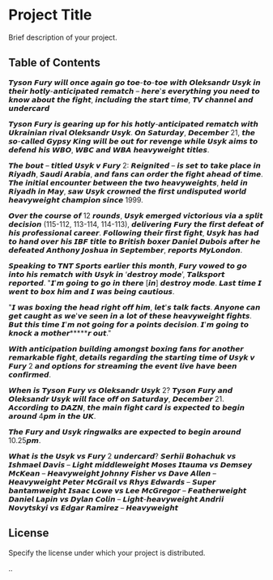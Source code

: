

# Project Title

Brief description of your project.

## Table of Contents

𝙏𝙮𝙨𝙤𝙣 𝙁𝙪𝙧𝙮 𝙬𝙞𝙡𝙡 𝙤𝙣𝙘𝙚 𝙖𝙜𝙖𝙞𝙣 𝙜𝙤 𝙩𝙤𝙚-𝙩𝙤-𝙩𝙤𝙚 𝙬𝙞𝙩𝙝 𝙊𝙡𝙚𝙠𝙨𝙖𝙣𝙙𝙧 𝙐𝙨𝙮𝙠 𝙞𝙣 𝙩𝙝𝙚𝙞𝙧 𝙝𝙤𝙩𝙡𝙮-𝙖𝙣𝙩𝙞𝙘𝙞𝙥𝙖𝙩𝙚𝙙 𝙧𝙚𝙢𝙖𝙩𝙘𝙝 – 𝙝𝙚𝙧𝙚'𝙨 𝙚𝙫𝙚𝙧𝙮𝙩𝙝𝙞𝙣𝙜 𝙮𝙤𝙪 𝙣𝙚𝙚𝙙 𝙩𝙤 𝙠𝙣𝙤𝙬 𝙖𝙗𝙤𝙪𝙩 𝙩𝙝𝙚 𝙛𝙞𝙜𝙝𝙩, 𝙞𝙣𝙘𝙡𝙪𝙙𝙞𝙣𝙜 𝙩𝙝𝙚 𝙨𝙩𝙖𝙧𝙩 𝙩𝙞𝙢𝙚, 𝙏𝙑 𝙘𝙝𝙖𝙣𝙣𝙚𝙡 𝙖𝙣𝙙 𝙪𝙣𝙙𝙚𝙧𝙘𝙖𝙧𝙙

𝙏𝙮𝙨𝙤𝙣 𝙁𝙪𝙧𝙮 𝙞𝙨 𝙜𝙚𝙖𝙧𝙞𝙣𝙜 𝙪𝙥 𝙛𝙤𝙧 𝙝𝙞𝙨 𝙝𝙤𝙩𝙡𝙮-𝙖𝙣𝙩𝙞𝙘𝙞𝙥𝙖𝙩𝙚𝙙 𝙧𝙚𝙢𝙖𝙩𝙘𝙝 𝙬𝙞𝙩𝙝 𝙐𝙠𝙧𝙖𝙞𝙣𝙞𝙖𝙣 𝙧𝙞𝙫𝙖𝙡 𝙊𝙡𝙚𝙠𝙨𝙖𝙣𝙙𝙧 𝙐𝙨𝙮𝙠. 𝙊𝙣 𝙎𝙖𝙩𝙪𝙧𝙙𝙖𝙮, 𝘿𝙚𝙘𝙚𝙢𝙗𝙚𝙧 21, 𝙩𝙝𝙚 𝙨𝙤-𝙘𝙖𝙡𝙡𝙚𝙙 𝙂𝙮𝙥𝙨𝙮 𝙆𝙞𝙣𝙜 𝙬𝙞𝙡𝙡 𝙗𝙚 𝙤𝙪𝙩 𝙛𝙤𝙧 𝙧𝙚𝙫𝙚𝙣𝙜𝙚 𝙬𝙝𝙞𝙡𝙚 𝙐𝙨𝙮𝙠 𝙖𝙞𝙢𝙨 𝙩𝙤 𝙙𝙚𝙛𝙚𝙣𝙙 𝙝𝙞𝙨 𝙒𝘽𝙊, 𝙒𝘽𝘾 𝙖𝙣𝙙 𝙒𝘽𝘼 𝙝𝙚𝙖𝙫𝙮𝙬𝙚𝙞𝙜𝙝𝙩 𝙩𝙞𝙩𝙡𝙚𝙨.

𝙏𝙝𝙚 𝙗𝙤𝙪𝙩 – 𝙩𝙞𝙩𝙡𝙚𝙙 𝙐𝙨𝙮𝙠 𝙫 𝙁𝙪𝙧𝙮 2: 𝙍𝙚𝙞𝙜𝙣𝙞𝙩𝙚𝙙 – 𝙞𝙨 𝙨𝙚𝙩 𝙩𝙤 𝙩𝙖𝙠𝙚 𝙥𝙡𝙖𝙘𝙚 𝙞𝙣 𝙍𝙞𝙮𝙖𝙙𝙝, 𝙎𝙖𝙪𝙙𝙞 𝘼𝙧𝙖𝙗𝙞𝙖, 𝙖𝙣𝙙 𝙛𝙖𝙣𝙨 𝙘𝙖𝙣 𝙤𝙧𝙙𝙚𝙧 𝙩𝙝𝙚 𝙛𝙞𝙜𝙝𝙩 𝙖𝙝𝙚𝙖𝙙 𝙤𝙛 𝙩𝙞𝙢𝙚. 𝙏𝙝𝙚 𝙞𝙣𝙞𝙩𝙞𝙖𝙡 𝙚𝙣𝙘𝙤𝙪𝙣𝙩𝙚𝙧 𝙗𝙚𝙩𝙬𝙚𝙚𝙣 𝙩𝙝𝙚 𝙩𝙬𝙤 𝙝𝙚𝙖𝙫𝙮𝙬𝙚𝙞𝙜𝙝𝙩𝙨, 𝙝𝙚𝙡𝙙 𝙞𝙣 𝙍𝙞𝙮𝙖𝙙𝙝 𝙞𝙣 𝙈𝙖𝙮, 𝙨𝙖𝙬 𝙐𝙨𝙮𝙠 𝙘𝙧𝙤𝙬𝙣𝙚𝙙 𝙩𝙝𝙚 𝙛𝙞𝙧𝙨𝙩 𝙪𝙣𝙙𝙞𝙨𝙥𝙪𝙩𝙚𝙙 𝙬𝙤𝙧𝙡𝙙 𝙝𝙚𝙖𝙫𝙮𝙬𝙚𝙞𝙜𝙝𝙩 𝙘𝙝𝙖𝙢𝙥𝙞𝙤𝙣 𝙨𝙞𝙣𝙘𝙚 1999.

𝙊𝙫𝙚𝙧 𝙩𝙝𝙚 𝙘𝙤𝙪𝙧𝙨𝙚 𝙤𝙛 12 𝙧𝙤𝙪𝙣𝙙𝙨, 𝙐𝙨𝙮𝙠 𝙚𝙢𝙚𝙧𝙜𝙚𝙙 𝙫𝙞𝙘𝙩𝙤𝙧𝙞𝙤𝙪𝙨 𝙫𝙞𝙖 𝙖 𝙨𝙥𝙡𝙞𝙩 𝙙𝙚𝙘𝙞𝙨𝙞𝙤𝙣 (115-112, 113-114, 114-113), 𝙙𝙚𝙡𝙞𝙫𝙚𝙧𝙞𝙣𝙜 𝙁𝙪𝙧𝙮 𝙩𝙝𝙚 𝙛𝙞𝙧𝙨𝙩 𝙙𝙚𝙛𝙚𝙖𝙩 𝙤𝙛 𝙝𝙞𝙨 𝙥𝙧𝙤𝙛𝙚𝙨𝙨𝙞𝙤𝙣𝙖𝙡 𝙘𝙖𝙧𝙚𝙚𝙧. 𝙁𝙤𝙡𝙡𝙤𝙬𝙞𝙣𝙜 𝙩𝙝𝙚𝙞𝙧 𝙛𝙞𝙧𝙨𝙩 𝙛𝙞𝙜𝙝𝙩, 𝙐𝙨𝙮𝙠 𝙝𝙖𝙨 𝙝𝙖𝙙 𝙩𝙤 𝙝𝙖𝙣𝙙 𝙤𝙫𝙚𝙧 𝙝𝙞𝙨 𝙄𝘽𝙁 𝙩𝙞𝙩𝙡𝙚 𝙩𝙤 𝘽𝙧𝙞𝙩𝙞𝙨𝙝 𝙗𝙤𝙭𝙚𝙧 𝘿𝙖𝙣𝙞𝙚𝙡 𝘿𝙪𝙗𝙤𝙞𝙨 𝙖𝙛𝙩𝙚𝙧 𝙝𝙚 𝙙𝙚𝙛𝙚𝙖𝙩𝙚𝙙 𝘼𝙣𝙩𝙝𝙤𝙣𝙮 𝙅𝙤𝙨𝙝𝙪𝙖 𝙞𝙣 𝙎𝙚𝙥𝙩𝙚𝙢𝙗𝙚𝙧, 𝙧𝙚𝙥𝙤𝙧𝙩𝙨 𝙈𝙮𝙇𝙤𝙣𝙙𝙤𝙣.

𝙎𝙥𝙚𝙖𝙠𝙞𝙣𝙜 𝙩𝙤 𝙏𝙉𝙏 𝙎𝙥𝙤𝙧𝙩𝙨 𝙚𝙖𝙧𝙡𝙞𝙚𝙧 𝙩𝙝𝙞𝙨 𝙢𝙤𝙣𝙩𝙝, 𝙁𝙪𝙧𝙮 𝙫𝙤𝙬𝙚𝙙 𝙩𝙤 𝙜𝙤 𝙞𝙣𝙩𝙤 𝙝𝙞𝙨 𝙧𝙚𝙢𝙖𝙩𝙘𝙝 𝙬𝙞𝙩𝙝 𝙐𝙨𝙮𝙠 𝙞𝙣 ‘𝙙𝙚𝙨𝙩𝙧𝙤𝙮 𝙢𝙤𝙙𝙚’, 𝙏𝙖𝙡𝙠𝙨𝙥𝙤𝙧𝙩 𝙧𝙚𝙥𝙤𝙧𝙩𝙚𝙙. "𝙄'𝙢 𝙜𝙤𝙞𝙣𝙜 𝙩𝙤 𝙜𝙤 𝙞𝙣 𝙩𝙝𝙚𝙧𝙚 [𝙞𝙣] 𝙙𝙚𝙨𝙩𝙧𝙤𝙮 𝙢𝙤𝙙𝙚. 𝙇𝙖𝙨𝙩 𝙩𝙞𝙢𝙚 𝙄 𝙬𝙚𝙣𝙩 𝙩𝙤 𝙗𝙤𝙭 𝙝𝙞𝙢 𝙖𝙣𝙙 𝙄 𝙬𝙖𝙨 𝙗𝙚𝙞𝙣𝙜 𝙘𝙖𝙪𝙩𝙞𝙤𝙪𝙨.

"𝙄 𝙬𝙖𝙨 𝙗𝙤𝙭𝙞𝙣𝙜 𝙩𝙝𝙚 𝙝𝙚𝙖𝙙 𝙧𝙞𝙜𝙝𝙩 𝙤𝙛𝙛 𝙝𝙞𝙢, 𝙡𝙚𝙩'𝙨 𝙩𝙖𝙡𝙠 𝙛𝙖𝙘𝙩𝙨. 𝘼𝙣𝙮𝙤𝙣𝙚 𝙘𝙖𝙣 𝙜𝙚𝙩 𝙘𝙖𝙪𝙜𝙝𝙩 𝙖𝙨 𝙬𝙚'𝙫𝙚 𝙨𝙚𝙚𝙣 𝙞𝙣 𝙖 𝙡𝙤𝙩 𝙤𝙛 𝙩𝙝𝙚𝙨𝙚 𝙝𝙚𝙖𝙫𝙮𝙬𝙚𝙞𝙜𝙝𝙩 𝙛𝙞𝙜𝙝𝙩𝙨. 𝘽𝙪𝙩 𝙩𝙝𝙞𝙨 𝙩𝙞𝙢𝙚 𝙄'𝙢 𝙣𝙤𝙩 𝙜𝙤𝙞𝙣𝙜 𝙛𝙤𝙧 𝙖 𝙥𝙤𝙞𝙣𝙩𝙨 𝙙𝙚𝙘𝙞𝙨𝙞𝙤𝙣. 𝙄'𝙢 𝙜𝙤𝙞𝙣𝙜 𝙩𝙤 𝙠𝙣𝙤𝙘𝙠 𝙖 𝙢𝙤𝙩𝙝𝙚𝙧*****𝙧 𝙤𝙪𝙩."

𝙒𝙞𝙩𝙝 𝙖𝙣𝙩𝙞𝙘𝙞𝙥𝙖𝙩𝙞𝙤𝙣 𝙗𝙪𝙞𝙡𝙙𝙞𝙣𝙜 𝙖𝙢𝙤𝙣𝙜𝙨𝙩 𝙗𝙤𝙭𝙞𝙣𝙜 𝙛𝙖𝙣𝙨 𝙛𝙤𝙧 𝙖𝙣𝙤𝙩𝙝𝙚𝙧 𝙧𝙚𝙢𝙖𝙧𝙠𝙖𝙗𝙡𝙚 𝙛𝙞𝙜𝙝𝙩, 𝙙𝙚𝙩𝙖𝙞𝙡𝙨 𝙧𝙚𝙜𝙖𝙧𝙙𝙞𝙣𝙜 𝙩𝙝𝙚 𝙨𝙩𝙖𝙧𝙩𝙞𝙣𝙜 𝙩𝙞𝙢𝙚 𝙤𝙛 𝙐𝙨𝙮𝙠 𝙫 𝙁𝙪𝙧𝙮 2 𝙖𝙣𝙙 𝙤𝙥𝙩𝙞𝙤𝙣𝙨 𝙛𝙤𝙧 𝙨𝙩𝙧𝙚𝙖𝙢𝙞𝙣𝙜 𝙩𝙝𝙚 𝙚𝙫𝙚𝙣𝙩 𝙡𝙞𝙫𝙚 𝙝𝙖𝙫𝙚 𝙗𝙚𝙚𝙣 𝙘𝙤𝙣𝙛𝙞𝙧𝙢𝙚𝙙.

𝙒𝙝𝙚𝙣 𝙞𝙨 𝙏𝙮𝙨𝙤𝙣 𝙁𝙪𝙧𝙮 𝙫𝙨 𝙊𝙡𝙚𝙠𝙨𝙖𝙣𝙙𝙧 𝙐𝙨𝙮𝙠 2?
𝙏𝙮𝙨𝙤𝙣 𝙁𝙪𝙧𝙮 𝙖𝙣𝙙 𝙊𝙡𝙚𝙠𝙨𝙖𝙣𝙙𝙧 𝙐𝙨𝙮𝙠 𝙬𝙞𝙡𝙡 𝙛𝙖𝙘𝙚 𝙤𝙛𝙛 𝙤𝙣 𝙎𝙖𝙩𝙪𝙧𝙙𝙖𝙮, 𝘿𝙚𝙘𝙚𝙢𝙗𝙚𝙧 21. 𝘼𝙘𝙘𝙤𝙧𝙙𝙞𝙣𝙜 𝙩𝙤 𝘿𝘼𝙕𝙉, 𝙩𝙝𝙚 𝙢𝙖𝙞𝙣 𝙛𝙞𝙜𝙝𝙩 𝙘𝙖𝙧𝙙 𝙞𝙨 𝙚𝙭𝙥𝙚𝙘𝙩𝙚𝙙 𝙩𝙤 𝙗𝙚𝙜𝙞𝙣 𝙖𝙧𝙤𝙪𝙣𝙙 4𝙥𝙢 𝙞𝙣 𝙩𝙝𝙚 𝙐𝙆.

𝙏𝙝𝙚 𝙁𝙪𝙧𝙮 𝙖𝙣𝙙 𝙐𝙨𝙮𝙠 𝙧𝙞𝙣𝙜𝙬𝙖𝙡𝙠𝙨 𝙖𝙧𝙚 𝙚𝙭𝙥𝙚𝙘𝙩𝙚𝙙 𝙩𝙤 𝙗𝙚𝙜𝙞𝙣 𝙖𝙧𝙤𝙪𝙣𝙙 10.25𝙥𝙢.

𝙒𝙝𝙖𝙩 𝙞𝙨 𝙩𝙝𝙚 𝙐𝙨𝙮𝙠 𝙫𝙨 𝙁𝙪𝙧𝙮 2 𝙪𝙣𝙙𝙚𝙧𝙘𝙖𝙧𝙙?
𝙎𝙚𝙧𝙝𝙞𝙞 𝘽𝙤𝙝𝙖𝙘𝙝𝙪𝙠 𝙫𝙨 𝙄𝙨𝙝𝙢𝙖𝙚𝙡 𝘿𝙖𝙫𝙞𝙨 – 𝙇𝙞𝙜𝙝𝙩 𝙢𝙞𝙙𝙙𝙡𝙚𝙬𝙚𝙞𝙜𝙝𝙩
𝙈𝙤𝙨𝙚𝙨 𝙄𝙩𝙖𝙪𝙢𝙖 𝙫𝙨 𝘿𝙚𝙢𝙨𝙚𝙮 𝙈𝙘𝙆𝙚𝙖𝙣 – 𝙃𝙚𝙖𝙫𝙮𝙬𝙚𝙞𝙜𝙝𝙩
𝙅𝙤𝙝𝙣𝙣𝙮 𝙁𝙞𝙨𝙝𝙚𝙧 𝙫𝙨 𝘿𝙖𝙫𝙚 𝘼𝙡𝙡𝙚𝙣 – 𝙃𝙚𝙖𝙫𝙮𝙬𝙚𝙞𝙜𝙝𝙩
𝙋𝙚𝙩𝙚𝙧 𝙈𝙘𝙂𝙧𝙖𝙞𝙡 𝙫𝙨 𝙍𝙝𝙮𝙨 𝙀𝙙𝙬𝙖𝙧𝙙𝙨 – 𝙎𝙪𝙥𝙚𝙧 𝙗𝙖𝙣𝙩𝙖𝙢𝙬𝙚𝙞𝙜𝙝𝙩
𝙄𝙨𝙖𝙖𝙘 𝙇𝙤𝙬𝙚 𝙫𝙨 𝙇𝙚𝙚 𝙈𝙘𝙂𝙧𝙚𝙜𝙤𝙧 – 𝙁𝙚𝙖𝙩𝙝𝙚𝙧𝙬𝙚𝙞𝙜𝙝𝙩
𝘿𝙖𝙣𝙞𝙚𝙡 𝙇𝙖𝙥𝙞𝙣 𝙫𝙨 𝘿𝙮𝙡𝙖𝙣 𝘾𝙤𝙡𝙞𝙣 – 𝙇𝙞𝙜𝙝𝙩-𝙝𝙚𝙖𝙫𝙮𝙬𝙚𝙞𝙜𝙝𝙩
𝘼𝙣𝙙𝙧𝙞𝙞 𝙉𝙤𝙫𝙮𝙩𝙨𝙠𝙮𝙞 𝙫𝙨 𝙀𝙙𝙜𝙖𝙧 𝙍𝙖𝙢𝙞𝙧𝙚𝙯 – 𝙃𝙚𝙖𝙫𝙮𝙬𝙚𝙞𝙜𝙝𝙩


## License

Specify the license under which your project is distributed.



..



